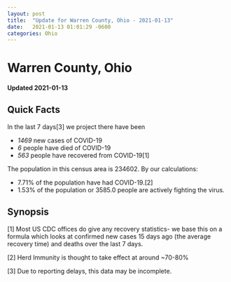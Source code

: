 ```yaml
---
layout: post
title:  "Update for Warren County, Ohio - 2021-01-13"
date:   2021-01-13 01:01:29 -0600
categories: Ohio
---
```


# Warren County, Ohio
#### Updated 2021-01-13

## Quick Facts

In the last 7 days[3] we project there have been
- *1469* new cases of COVID-19
- *6* people have died of COVID-19
- *563* people have recovered from COVID-19[1]

The population in this census area is 234602. By our calculations:
- 7.71% of the population have had COVID-19.[2]
- 1.53% of the population or 3585.0 people are actively fighting the virus.

## Synopsis




[1] Most US CDC offices do give any recovery statistics- we base this on a formula which looks at confirmed new cases
15 days ago (the average recovery time) and deaths over the last 7 days.

[2] Herd Immunity is thought to take effect at around ~70-80%

[3] Due to reporting delays, this data may be incomplete.
 
    